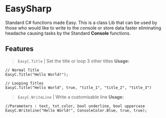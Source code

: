 # EasySharp
Standard C# functions made Easy.
This is a class Lib that can be used by those who would like to write to the console or store data faster eliminating headache causing tasks by the Standard **Console** functions. 

## Features 
> `EasyC.Title` | Set the title or loop 3 other titles
**Usage:**
```
// Normal Title
EasyC.Title("Hello World!"); 

// Looping Titles
EasyC.Title("Hello World", true, "title_1", "title_2", "title_3")
```

> `EasyC.WriteLine` | Write a customisable line 
**Usage:**
```
//Parameters : text, txt_color, bool underline, bool uppercase
EasyC.Writeline("Hello World!", ConsoleColor.Blue, true, true);
```
